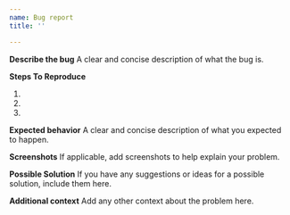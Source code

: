 ```yaml
---
name: Bug report
title: ''

---
```


**Describe the bug**
A clear and concise description of what the bug is.

**Steps To Reproduce**

1.
2.
3.

**Expected behavior**
A clear and concise description of what you expected to happen.

**Screenshots**
If applicable, add screenshots to help explain your problem.

**Possible Solution**
If you have any suggestions or ideas for a possible solution, include them here.

**Additional context**
Add any other context about the problem here.
